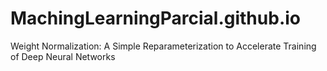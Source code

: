 # MachingLearningParcial.github.io
Weight Normalization: A Simple Reparameterization to Accelerate Training of Deep Neural Networks
